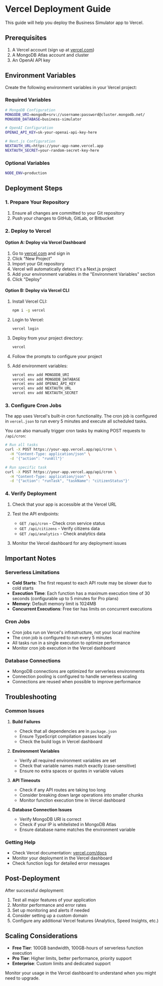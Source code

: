 # Vercel Deployment Guide

This guide will help you deploy the Business Simulator app to Vercel.

## Prerequisites

1. A Vercel account (sign up at [vercel.com](https://vercel.com))
2. A MongoDB Atlas account and cluster
3. An OpenAI API key

## Environment Variables

Create the following environment variables in your Vercel project:

### Required Variables

```bash
# MongoDB Configuration
MONGODB_URI=mongodb+srv://username:password@cluster.mongodb.net/
MONGODB_DATABASE=business-simulator

# OpenAI Configuration
OPENAI_API_KEY=sk-your-openai-api-key-here

# Next.js Configuration
NEXTAUTH_URL=https://your-app-name.vercel.app
NEXTAUTH_SECRET=your-random-secret-key-here
```

### Optional Variables

```bash
NODE_ENV=production
```

## Deployment Steps

### 1. Prepare Your Repository

1. Ensure all changes are committed to your Git repository
2. Push your changes to GitHub, GitLab, or Bitbucket

### 2. Deploy to Vercel

#### Option A: Deploy via Vercel Dashboard

1. Go to [vercel.com](https://vercel.com) and sign in
2. Click "New Project"
3. Import your Git repository
4. Vercel will automatically detect it's a Next.js project
5. Add your environment variables in the "Environment Variables" section
6. Click "Deploy"

#### Option B: Deploy via Vercel CLI

1. Install Vercel CLI:
   ```bash
   npm i -g vercel
   ```

2. Login to Vercel:
   ```bash
   vercel login
   ```

3. Deploy from your project directory:
   ```bash
   vercel
   ```

4. Follow the prompts to configure your project
5. Add environment variables:
   ```bash
   vercel env add MONGODB_URI
   vercel env add MONGODB_DATABASE
   vercel env add OPENAI_API_KEY
   vercel env add NEXTAUTH_URL
   vercel env add NEXTAUTH_SECRET
   ```

### 3. Configure Cron Jobs

The app uses Vercel's built-in cron functionality. The cron job is configured in `vercel.json` to run every 5 minutes and execute all scheduled tasks.

You can also manually trigger cron tasks by making POST requests to `/api/cron`:

```bash
# Run all tasks
curl -X POST https://your-app.vercel.app/api/cron \
  -H "Content-Type: application/json" \
  -d '{"action": "runAll"}'

# Run specific task
curl -X POST https://your-app.vercel.app/api/cron \
  -H "Content-Type: application/json" \
  -d '{"action": "runTask", "taskName": "citizenStatus"}'
```

### 4. Verify Deployment

1. Check that your app is accessible at the Vercel URL
2. Test the API endpoints:
   - `GET /api/cron` - Check cron service status
   - `GET /api/citizens` - Verify citizens data
   - `GET /api/analytics` - Check analytics data

3. Monitor the Vercel dashboard for any deployment issues

## Important Notes

### Serverless Limitations

- **Cold Starts**: The first request to each API route may be slower due to cold starts
- **Execution Time**: Each function has a maximum execution time of 30 seconds (configurable up to 5 minutes for Pro plans)
- **Memory**: Default memory limit is 1024MB
- **Concurrent Executions**: Free tier has limits on concurrent executions

### Cron Jobs

- Cron jobs run on Vercel's infrastructure, not your local machine
- The cron job is configured to run every 5 minutes
- All tasks run in a single execution to optimize performance
- Monitor cron job execution in the Vercel dashboard

### Database Connections

- MongoDB connections are optimized for serverless environments
- Connection pooling is configured to handle serverless scaling
- Connections are reused when possible to improve performance

## Troubleshooting

### Common Issues

1. **Build Failures**
   - Check that all dependencies are in `package.json`
   - Ensure TypeScript compilation passes locally
   - Check the build logs in Vercel dashboard

2. **Environment Variables**
   - Verify all required environment variables are set
   - Check that variable names match exactly (case-sensitive)
   - Ensure no extra spaces or quotes in variable values

3. **API Timeouts**
   - Check if any API routes are taking too long
   - Consider breaking down large operations into smaller chunks
   - Monitor function execution time in Vercel dashboard

4. **Database Connection Issues**
   - Verify MongoDB URI is correct
   - Check if your IP is whitelisted in MongoDB Atlas
   - Ensure database name matches the environment variable

### Getting Help

- Check Vercel documentation: [vercel.com/docs](https://vercel.com/docs)
- Monitor your deployment in the Vercel dashboard
- Check function logs for detailed error messages

## Post-Deployment

After successful deployment:

1. Test all major features of your application
2. Monitor performance and error rates
3. Set up monitoring and alerts if needed
4. Consider setting up a custom domain
5. Configure any additional Vercel features (Analytics, Speed Insights, etc.)

## Scaling Considerations

- **Free Tier**: 100GB bandwidth, 100GB-hours of serverless function execution
- **Pro Tier**: Higher limits, better performance, priority support
- **Enterprise**: Custom limits and dedicated support

Monitor your usage in the Vercel dashboard to understand when you might need to upgrade.
